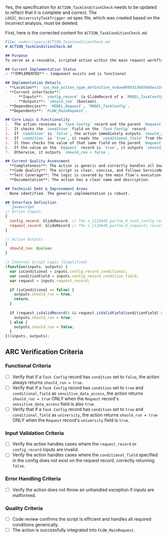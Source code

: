 Yes, the specification for `ACTION_TaskConditionCheck` needs to be updated to reflect that it is complete and correct. The `LOGIC_UniversityTaskTrigger.md` spec file, which was created based on the incorrect analysis, must be deleted.

First, here is the corrected content for `ACTION_TaskConditionCheck.md`.

```markdown
File: noderr/specs/ACTION_TaskConditionCheck.md
# ACTION_TaskConditionCheck.md

## Purpose
To serve as a reusable, scripted action within the main request workflow (`FLOW_MainRequest`). This action evaluates a `Task Config` record against the current `Request` record to determine if a corresponding fulfillment task should be created.

## Current Implementation Status
✅ **IMPLEMENTED** - Component exists and is functional

## Implementation Details
- **Location**: `sys_hub_action_type_definition_4c6ae90993136650d5ec31697bba102e.xml`
- **Current interfaces**:
    - **Inputs**: `config_record` (a GlideRecord of a `MODEL_TaskConfig` record), `request_record` (a GlideRecord of the current `MODEL_Request` record).
    - **Outputs**: `should_run` (boolean).
- **Dependencies**: `MODEL_Request`, `MODEL_TaskConfig`.
- **Dependents**: `FLOW_MainRequest`.

## Core Logic & Functionality
1.  The action receives a `Task Config` record and the parent `Request` record as inputs.
2.  It checks the `condition` field on the `Task Config` record.
3.  If `condition` is `false`, the action immediately outputs `should_run = true`.
4.  If `condition` is `true`, it reads the `conditional_field` from the `Task Config` record (e.g., 'sensitive_data_access' or 'university').
5.  It then checks the value of that same field on the parent `Request` record.
6.  If the value on the `Request` record is `true`, it outputs `should_run = true`.
7.  Otherwise, it outputs `should_run = false`.

## Current Quality Assessment
- **Completeness**: The action is generic and correctly handles all boolean-based conditional fields defined in the `MODEL_TaskConfig` table, including the `university` field.
- **Code Quality**: The script is clear, concise, and follows ServiceNow best practices for custom flow actions.
- **Test Coverage**: The logic is covered by the main flow's execution path in the ATF suite (`TEST_ATFSuite`).
- **Documentation**: The action has a clear name and description.

## Technical Debt & Improvement Areas
- None identified. The generic implementation is robust.

## Interface Definition
```javascript
// Action Inputs
{
  config_record: GlideRecord, // The x_1118046_partne_0_task_config record
  request_record: GlideRecord // The x_1118046_partne_0_requests record
}

// Action Outputs
{
  should_run: Boolean
}

// Internal Script Logic (Simplified)
(function(inputs, outputs) {
  var isConditional = inputs.config_record_conditional;
  var conditionField = inputs.config_record_condition_field;
  var request = inputs.request_record;

  if (isConditional == false) {
    outputs.should_run = true;
    return;
  }
  
  if (request.isValidRecord() && request.isValidField(conditionField) && request[conditionField].toString() == 'true') {
    outputs.should_run = true;
  } else {
    outputs.should_run = false;
  }
})(inputs, outputs);
```

## ARC Verification Criteria

### Functional Criteria
- [ ] Verify that if a `Task Config` record has `condition` set to `false`, the action always returns `should_run = true`.
- [ ] Verify that if a `Task Config` record has `condition` set to `true` and `conditional_field` as `sensitive_data_access`, the action returns `should_run = true` ONLY when the `Request` record's `sensitive_data_access` field is also `true`.
- [ ] Verify that if a `Task Config` record has `condition` set to `true` and `conditional_field` as `university`, the action returns `should_run = true` ONLY when the `Request` record's `university` field is `true`.

### Input Validation Criteria  
- [ ] Verify the action handles cases where the `request_record` or `config_record` inputs are invalid.
- [ ] Verify the action handles cases where the `conditional_field` specified in the config does not exist on the request record, correctly returning `false`.

### Error Handling Criteria
- [ ] Verify the action does not throw an unhandled exception if inputs are malformed.

### Quality Criteria
- [ ] Code review confirms the script is efficient and handles all required conditions generically.
- [ ] The action is successfully integrated into `FLOW_MainRequest`.
```